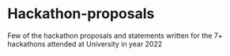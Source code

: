 # Hackathon-proposals
Few of the hackathon proposals and statements written for the 7+ hackathons attended at University in year 2022
